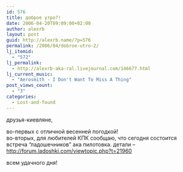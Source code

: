 ```yaml
---
id: 576
title: доброе утро?!
date: 2006-04-20T09:09:00+02:00
author: alexrb
layout: post
guid: http://alexrb.name/?p=576
permalink: /2006/04/dobroe-utro-2/
lj_itemid:
  - "572"
lj_permalink:
  - http://alexrb-aka-ral.livejournal.com/146677.html
lj_current_music:
  - "Aerosmith - I Don't Want To Miss A Thing"
post_views_count:
  - "3"
categories:
  - Lost-and-found
---
```

друзья-киевляне, 

во-первых с отличной весенней погодкой!  
во-вторых, для любителей КПК сообщаю, что сегодня состоится встреча &#8220;ладошечников&#8221; ака пилотовка. детали &#8211; http://forum.ladoshki.com/viewtopic.php?t=21960

всем удачного дня!